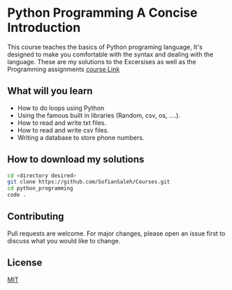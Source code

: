# Python Programming A Concise Introduction

This course teaches the basics of Python programing language, It's designed to make you comfortable with the syntax and dealing with the language.
These are my solutions to the Excersises as well as the Programming assignments
[course Link]('https://www.coursera.org/learn/python-programming-introduction)

## What will you learn

- How to do loops using Python
- Using the famous built in libraries (Random, csv, os, ....).
- How to read and write txt files.
- How to read and write csv files.
- Writing a database to store phone numbers.

## How to download my solutions

```bash
cd <directory desired>
git clone https://github.com/SofianSaleh/Courses.git
cd python_programming
code .
```

## Contributing
Pull requests are welcome. For major changes, please open an issue first to discuss what you would like to change.


## License
[MIT](https://choosealicense.com/licenses/mit/)
